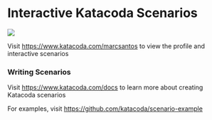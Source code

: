 # Interactive Katacoda Scenarios

[![](http://shields.katacoda.com/katacoda/marcsantos/count.svg)](https://www.katacoda.com/marcsantos "Get your profile on Katacoda.com")

Visit https://www.katacoda.com/marcsantos to view the profile and interactive scenarios

### Writing Scenarios
Visit https://www.katacoda.com/docs to learn more about creating Katacoda scenarios

For examples, visit https://github.com/katacoda/scenario-example
